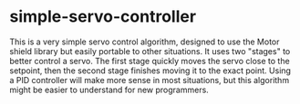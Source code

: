 # simple-servo-controller

This is a very simple servo control algorithm, designed to use the Motor shield library but easily portable to other situations. It uses two "stages" to better control a servo. The first stage quickly moves the servo close to the setpoint, then the second stage finishes moving it to the exact point. Using a PID controller will make more sense in most situations, but this algorithm might be easier to understand for new programmers.
